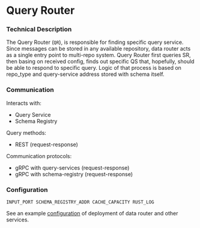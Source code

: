 # Query Router

### Technical Description

The Query Router (`QR`), is responsible for finding specific query service. Since messages can be stored in any available repository, data router acts as a single entry point to multi-repo system. Query Router first queries SR, then basing on received config, finds out specific QS that, hopefully, should be able to respond to specific query. Logic of that process is based on repo_type and query-service address stored with schema itself.


### Communication

Interacts with:
- Query Service
- Schema Registry

Query methods:
- REST (request-response)

Communication protocols:
- gRPC with query-services (request-response)
- gRPC with schema-registry (request-response)

### Configuration

`
INPUT_PORT
SCHEMA_REGISTRY_ADDR
CACHE_CAPACITY
RUST_LOG
`

See an example [configuration][configuration] of deployment of data router and other services.

[grpc]: https://grpc.io/docs/what-is-grpc/introduction/
[proto]: ../query-service/proto/query.proto
[schema-registry]: ../schema-registry/README.md
[configuration]: ../examples/deploy/SETUP.md
[endpoints]: ../query-service/proto/query.proto
